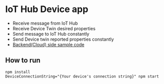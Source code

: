 
# IoT Hub Device app

* Receive message from IoT Hub
* Receive Device Twin desired properties
* Send message to IoT Hub constantly
* Send Device twin reported properties constantly
* [Backend(Cloud) side sample code](https://github.com/sakkuru/IoTHub-Backend)

## How to run

```
npm install
DeviceConnectionString="{Your device's connection string}" npm start
```
